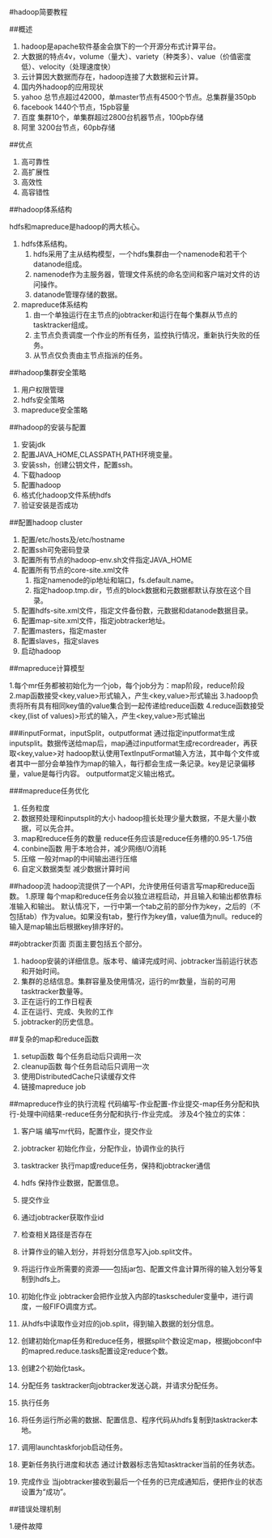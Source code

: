 #hadoop简要教程

##概述
1. hadoop是apache软件基金会旗下的一个开源分布式计算平台。
2. 大数据的特点4v，volume（量大）、variety（种类多）、value（价值密度低）、velocity（处理速度快）
3. 云计算因大数据而存在，hadoop连接了大数据和云计算。
4. 国内外hadoop的应用现状
  1. yahoo 总节点超过42000，单master节点有4500个节点。总集群量350pb
  2. facebook 1440个节点，15pb容量
  3. 百度 集群10个，单集群超过2800台机器节点，100pb存储
  4. 阿里 3200台节点，60pb存储

##优点
1. 高可靠性
2. 高扩展性
3. 高效性
4. 高容错性

##hadoop体系结构

hdfs和mapreduce是hadoop的两大核心。
1. hdfs体系结构。
   1. hdfs采用了主从结构模型，一个hdfs集群由一个namenode和若干个datanode组成。
   2. namenode作为主服务器，管理文件系统的命名空间和客户端对文件的访问操作。
   3. datanode管理存储的数据。
2. mapreduce体系结构
   1. 由一个单独运行在主节点的jobtracker和运行在每个集群从节点的tasktracker组成。
   2. 主节点负责调度一个作业的所有任务，监控执行情况，重新执行失败的任务。
   3. 从节点仅负责由主节点指派的任务。
  
 
##hadoop集群安全策略
1. 用户权限管理 
2. hdfs安全策略
3. mapreduce安全策略

##hadoop的安装与配置
1. 安装jdk
2. 配置JAVA_HOME,CLASSPATH,PATH环境变量。
3. 安装ssh，创建公钥文件，配置ssh。
4. 下载hadoop
5. 配置hadoop
6. 格式化hadoop文件系统hdfs
7. 验证安装是否成功

##配置hadoop cluster
1. 配置/etc/hosts及/etc/hostname
2. 配置ssh可免密码登录
3. 配置所有节点的hadoop-env.sh文件指定JAVA_HOME
4. 配置所有节点的core-site.xml文件
   1. 指定namenode的ip地址和端口，fs.default.name。
   2. 指定hadoop.tmp.dir，节点的block数据和元数据都默认存放在这个目录。
5. 配置hdfs-site.xml文件，指定文件备份数，元数据和datanode数据目录。
6. 配置map-site.xml文件，指定jobtracker地址。
7. 配置masters，指定master
8. 配置slaves，指定slaves
9. 启动hadoop

##mapreduce计算模型

1.每个mr任务都被初始化为一个job，每个job分为：map阶段，reduce阶段
2.map函数接受<key,value>形式输入，产生<key,value>形式输出
3.hadoop负责将所有具有相同key值的value集合到一起传递给reduce函数
4.reduce函数接受<key,(list of values)>形式的输入，产生<key,value>形式输出

###inputFormat，inputSplit，outputformat
通过指定inputformat生成inputsplit。数据传送给map后，map通过inputformat生成recordreader，再获取<key,value>对
hadoop默认使用TextInputFormat输入方法，其中每个文件或者其中一部分会单独作为map的输入，每行都会生成一条记录。key是记录偏移量，value是每行内容。
outputformat定义输出格式。

###mapreduce任务优化
1. 任务粒度
2. 数据预处理和inputsplit的大小 hadoop擅长处理少量大数据，不是大量小数据，可以先合并。
3. map和reduce任务的数量 reduce任务应该是reduce任务槽的0.95-1.75倍
4. conbine函数 用于本地合并，减少网络I/O消耗
5. 压缩 一般对map的中间输出进行压缩
6. 自定义数据类型 减少数据计算时间

##hadoop流
hadoop流提供了一个API，允许使用任何语言写map和reduce函数。
1.原理
  每个map和reduce任务会以独立进程启动，并且输入和输出都依靠标准输入和输出。 默认情况下，一行中第一个tab之前的部分作为key，之后的（不包括tab）作为value。如果没有tab，整行作为key值，value值为null。reduce的输入是map输出后根据key排序好的。

##jobtracker页面
   页面主要包括五个部分。
   1. hadoop安装的详细信息。版本号、编译完成时间、jobtracker当前运行状态和开始时间。
   2. 集群的总结信息。集群容量及使用情况，运行的mr数量，当前的可用tasktracker数量等。
   3. 正在运行的工作日程表
   4. 正在运行、完成、失败的工作
   5. jobtracker的历史信息。

##复杂的map和reduce函数
1. setup函数 每个任务启动后只调用一次
2. cleanup函数 每个任务启动后只调用一次
3. 使用DistributedCache只读缓存文件
4. 链接mapreduce job

##mapreduce作业的执行流程
代码编写-作业配置-作业提交-map任务分配和执行-处理中间结果-reduce任务分配和执行-作业完成。
涉及4个独立的实体：
1. 客户端 编写mr代码，配置作业，提交作业
2. jobtracker 初始化作业，分配作业，协调作业的执行
3. tasktracker 执行map或reduce任务，保持和jobtracker通信
4. hdfs 保持作业数据，配置信息。

1. 提交作业
  1. 通过jobtracker获取作业id
  2. 检查相关路径是否存在
  3. 计算作业的输入划分，并将划分信息写入job.split文件。
  4. 将运行作业所需要的资源——包括jar包、配置文件盒计算所得的输入划分等复制到hdfs上。
  
2. 初始化作业
   jobtracker会把作业放入内部的taskscheduler变量中，进行调度，一般FIFO调度方式。
  1. 从hdfs中读取作业对应的job.split，得到输入数据的划分信息。
  2. 创建初始化map任务和reduce任务，根据split个数设定map，根据jobconf中的mapred.reduce.tasks配置设定reduce个数。
  3. 创建2个初始化task。
  
3. 分配任务
  tasktracker向jobtracker发送心跳，并请求分配任务。
  
4. 执行任务
  1. 将任务运行所必需的数据、配置信息、程序代码从hdfs复制到tasktracker本地。
  2. 调用launchtaskforjob启动任务。
  
5. 更新任务执行进度和状态
   通过计数器标志告知tasktracker当前的任务状态。

6. 完成作业
   当jobtracker接收到最后一个任务的已完成通知后，便把作业的状态设置为“成功”。

##错误处理机制

1.硬件故障
